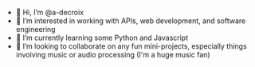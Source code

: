 - 👋 Hi, I’m @a-decroix
- 👀 I’m interested in working with APIs, web development, and software engineering
- 🌱 I’m currently learning some Python and Javascript
- 💞️ I’m looking to collaborate on any fun mini-projects, especially things involving music or audio processing (I'm a huge music fan)


